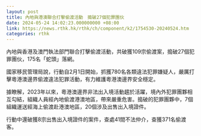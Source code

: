 ```yaml
---
layout: post
title: 內地與港澳聯合打擊偷渡活動　搗破27個犯罪團伙
date: 2024-05-24 14:02:23.000000000 +08:00
link: https://news.rthk.hk/rthk/ch/component/k2/1754530-20240524.htm
categories: rthk
---
```


內地與香港及澳門執法部門聯合打擊偷渡活動，共破獲109宗偷渡案，搗破27個犯罪團伙，175名「蛇頭」落網。

國家移民管理局說，行動自2月1日開始，抓獲780名各類違法犯罪嫌疑人，嚴厲打擊粵港澳邊界偷渡違法犯罪活動，有力維護粵港澳邊界安全穩定。

據瞭解，2023年以來，粵港澳邊界非法出入境活動趨於活躍，境內外犯罪團夥相互勾結，組織人員經內地偷渡港澳地區，帶來嚴重危害。搗破的犯罪團夥中，7個組織運送經海上偷渡赴港澳地區，20個涉及出售出入境證件。

行動中還破獲8宗出售出入境證件的案件，查處41間不法仲介，查獲371名偷渡客。
